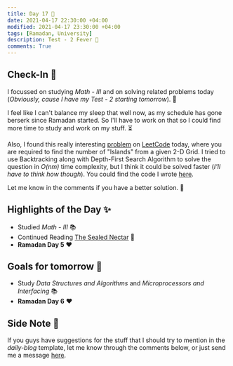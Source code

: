 ```yaml
---
title: Day 17 🐲
date: 2021-04-17 22:30:00 +04:00
modified: 2021-04-17 23:30:00 +04:00
tags: [Ramadan, University]
description: Test - 2 Fever 👻
comments: True
---
```


## Check-In 📌

I focussed on studying *Math - III* and on solving related problems today (*Obviously, cause I have my Test - 2 starting tomorrow*). 😤

I feel like I can't balance my sleep that well now, as my schedule has gone berserk since Ramadan started. So I'll have to work on that so I could find more time to study and work on my stuff. ⏳

Also, I found this really interesting [problem](https://leetcode.com/problems/number-of-islands/) on [LeetCode](https://leetcode.com/) today, where you are required to find the number of "Islands" from a given 2-D Grid. I tried to use Backtracking along with Depth-First Search Algorithm to solve the question in *O(nm)* time complexity, but I think it could be solved faster (*I'll have to think how though*). You could find the code I wrote [here](https://github.com/abxhr/Coding-Problems/blob/main/LeetCode/codes/200.py). 

Let me know in the comments if you have a better solution. 🤗

## Highlights of the Day ✨
- Studied *Math - III* 📚
- Continued Reading [The Sealed Nectar](https://darussalamstore.com/en/the-sealed-nectar-ar-raheeq-al-makhtoum-14x21.html) 💛
- **Ramadan Day 5** ❤️

## Goals for tomorrow 📝
- Study *Data Structures and Algorithms* and *Microprocessors and Interfacing* 📚
- **Ramadan Day 6** ❤️

## Side Note 💭
If you guys have suggestions for the stuff that I should try to mention in the *daily-blog* template, let me know through the comments below, or just send me a message [here](https://abxhr-learning.vercel.app/about/).
